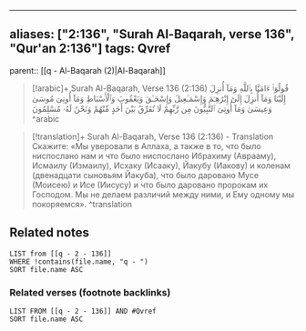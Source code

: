 
---
aliases: ["2:136", "Surah Al-Baqarah, verse 136", "Qur'an 2:136"]
tags: Qvref
---

parent:: [[q - Al-Baqarah (2)|Al-Baqarah]]

> [!arabic]+ Surah Al-Baqarah, Verse 136 (2:136)
> <span class="quran-arabic">قُولُوٓا۟ ءَامَنَّا بِٱللَّهِ وَمَآ أُنزِلَ إِلَيْنَا وَمَآ أُنزِلَ إِلَىٰٓ إِبْرَٰهِـۧمَ وَإِسْمَـٰعِيلَ وَإِسْحَـٰقَ وَيَعْقُوبَ وَٱلْأَسْبَاطِ وَمَآ أُوتِىَ مُوسَىٰ وَعِيسَىٰ وَمَآ أُوتِىَ ٱلنَّبِيُّونَ مِن رَّبِّهِمْ لَا نُفَرِّقُ بَيْنَ أَحَدٍ مِّنْهُمْ وَنَحْنُ لَهُۥ مُسْلِمُونَ</span>
^arabic

> [!translation]+ Surah Al-Baqarah, Verse 136 (2:136) - Translation
> Скажите: «Мы уверовали в Аллаха, а также в то, что было ниспослано нам и что было ниспослано Ибрахиму (Аврааму), Исмаилу (Измаилу), Исхаку (Исааку), Йакубу (Иакову) и коленам (двенадцати сыновьям Йакуба), что было даровано Мусе (Моисею) и Исе (Иисусу) и что было даровано пророкам их Господом. Мы не делаем различий между ними, и Ему одному мы покоряемся».
^translation



## Related notes
```dataview
LIST from [[q - 2 - 136]]
WHERE !contains(file.name, "q - ")
SORT file.name ASC
```

### Related verses (footnote backlinks)
```dataview
LIST FROM [[q - 2 - 136]] AND #Qvref
SORT file.name ASC
```


